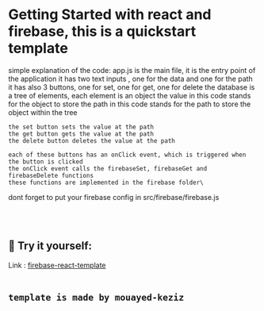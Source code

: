 # Getting Started with react and firebase, this is a quickstart template


  simple explanation of the code:
    app.js is the main file, it is the entry point of the application
    it has two text inputs , one for the data and one for the path
    it has also 3 buttons, one for set, one for get, one for delete
      the database is a tree of elements, each element is an object
    the value in this code stands for the object to store
    the path in this code stands for the path to store the object within the tree
    
    the set button sets the value at the path
    the get button gets the value at the path
    the delete button deletes the value at the path

    each of these buttons has an onClick event, which is triggered when the button is clicked
    the onClick event calls the firebaseSet, firebaseGet and firebaseDelete functions
    these functions are implemented in the firebase folder\

dont forget to put your firebase config in src/firebase/firebase.js

<br/><br/>
## 🚀 Try it yourself:
Link : [firebase-react-template](https://react-and-firebase-template.web.app/)
<br/><br/>

## `template is made by mouayed-keziz`
